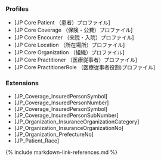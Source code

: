  ### Profiles
  * [JP Core Patient （患者）プロファイル]
  * [JP Core Coverage （保険・公費）プロファイル]
  * [JP Core Encounter （来院・入院）プロファイル]
  * [JP Core Location （所在場所）プロファイル]
  * [JP Core Organization （組織）プロファイル]
  * [JP Core Practitioner （医療従事者）プロファイル]
  * [JP Core PractitionerRole （医療従事者役割)プロファイル]

### Extensions
* [JP_Coverage_InsuredPersonSymbol]
* [JP_Coverage_InsuredPersonNumber]
* [JP_Coverage_InsuredPersonSymbol]
* [JP_Coverage_InsuredPersonSubNumber]
* [JP_Organization_InsuranceOrganizationCategory]
* [JP_Organization_InsuranceOrganizationNo]
* [JP_Organization_PrefectureNo]
* [JP_Patient_Race]

{% include markdown-link-references.md %}